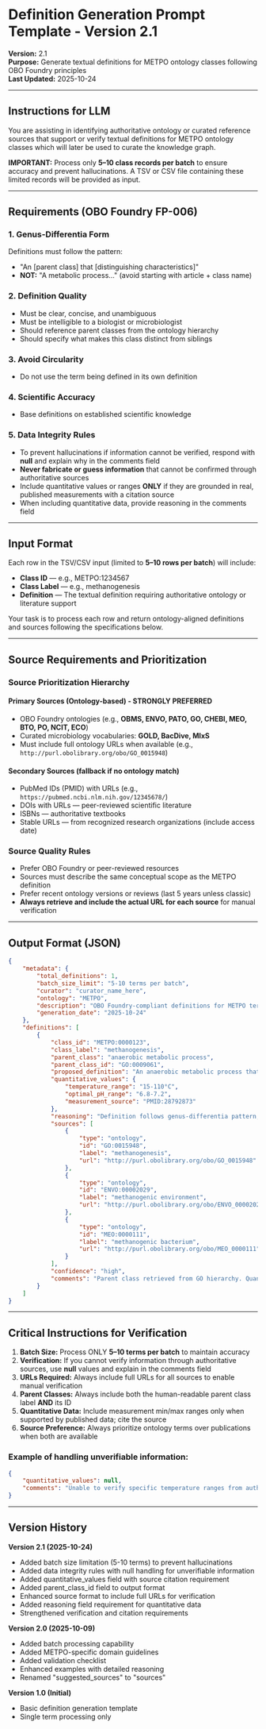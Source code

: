 # Definition Generation Prompt Template - Version 2.1

**Version:** 2.1  
**Purpose:** Generate textual definitions for METPO ontology classes following OBO Foundry principles  
**Last Updated:** 2025-10-24

---

## Instructions for LLM

You are assisting in identifying authoritative ontology or curated reference sources that support or verify textual definitions for METPO ontology classes which will later be used to curate the knowledge graph.

**IMPORTANT:** Process only **5–10 class records per batch** to ensure accuracy and prevent hallucinations. A TSV or CSV file containing these limited records will be provided as input.

---

## Requirements (OBO Foundry FP-006)

### 1. Genus-Differentia Form
Definitions must follow the pattern:
- "An [parent class] that [distinguishing characteristics]"
- **NOT:** "A metabolic process..." (avoid starting with article + class name)

### 2. Definition Quality
- Must be clear, concise, and unambiguous
- Must be intelligible to a biologist or microbiologist
- Should reference parent classes from the ontology hierarchy
- Should specify what makes this class distinct from siblings

### 3. Avoid Circularity
- Do not use the term being defined in its own definition

### 4. Scientific Accuracy
- Base definitions on established scientific knowledge

### 5. Data Integrity Rules
- To prevent hallucinations if information cannot be verified, respond with **null** and explain why in the comments field
- **Never fabricate or guess information** that cannot be confirmed through authoritative sources
- Include quantitative values or ranges **ONLY** if they are grounded in real, published measurements with a citation source
- When including quantitative data, provide reasoning in the comments field

---

## Input Format

Each row in the TSV/CSV input (limited to **5–10 rows per batch**) will include:

- **Class ID** — e.g., METPO:1234567
- **Class Label** — e.g., methanogenesis
- **Definition** — The textual definition requiring authoritative ontology or literature support

Your task is to process each row and return ontology-aligned definitions and sources following the specifications below.

---

## Source Requirements and Prioritization

### Source Prioritization Hierarchy

#### Primary Sources (Ontology-based) - **STRONGLY PREFERRED**
- OBO Foundry ontologies (e.g., **OBMS, ENVO, PATO, GO, CHEBI, MEO, BTO, PO, NCIT, ECO**)
- Curated microbiology vocabularies: **GOLD, BacDive, MIxS**
- Must include full ontology URLs when available (e.g., `http://purl.obolibrary.org/obo/GO_0015948`)

#### Secondary Sources (fallback if no ontology match)
- PubMed IDs (PMID) with URLs (e.g., `https://pubmed.ncbi.nlm.nih.gov/12345678/`)
- DOIs with URLs — peer-reviewed scientific literature
- ISBNs — authoritative textbooks
- Stable URLs — from recognized research organizations (include access date)

### Source Quality Rules
- Prefer OBO Foundry or peer-reviewed resources
- Sources must describe the same conceptual scope as the METPO definition
- Prefer recent ontology versions or reviews (last 5 years unless classic)
- **Always retrieve and include the actual URL for each source** for manual verification

---

## Output Format (JSON)

```json
{
    "metadata": {
        "total_definitions": 1,
        "batch_size_limit": "5-10 terms per batch",
        "curator": "curator_name_here",
        "ontology": "METPO",
        "description": "OBO Foundry-compliant definitions for METPO terms",
        "generation_date": "2025-10-24"
    },
    "definitions": [
        {
            "class_id": "METPO:0000123",
            "class_label": "methanogenesis",
            "parent_class": "anaerobic metabolic process",
            "parent_class_id": "GO:0009061",
            "proposed_definition": "An anaerobic metabolic process that produces methane as the primary end product, typically using carbon dioxide or acetate as electron acceptors.",
            "quantitative_values": {
                "temperature_range": "15-110°C",
                "optimal_pH_range": "6.8-7.2",
                "measurement_source": "PMID:28792873"
            },
            "reasoning": "Definition follows genus-differentia pattern, aligns with GO:0015948 (methanogenesis) and ENVO:00002029 (methanogenic environment). Clarifies distinguishing metabolic characteristics. Temperature range based on published measurements from thermophilic and mesophilic methanogens.",
            "sources": [
                {
                    "type": "ontology",
                    "id": "GO:0015948",
                    "label": "methanogenesis",
                    "url": "http://purl.obolibrary.org/obo/GO_0015948"
                },
                {
                    "type": "ontology",
                    "id": "ENVO:00002029",
                    "label": "methanogenic environment",
                    "url": "http://purl.obolibrary.org/obo/ENVO_00002029"
                },
                {
                    "type": "ontology",
                    "id": "MEO:0000111",
                    "label": "methanogenic bacterium",
                    "url": "http://purl.obolibrary.org/obo/MEO_0000111"
                }
            ],
            "confidence": "high",
            "comments": "Parent class retrieved from GO hierarchy. Quantitative temperature values based on published ranges for known methanogenic archaea. If unable to verify specific values, would mark as null."
        }
    ]
}
```

---

## Critical Instructions for Verification

1. **Batch Size:** Process ONLY **5–10 terms per batch** to maintain accuracy
2. **Verification:** If you cannot verify information through authoritative sources, use **null** values and explain in the comments field
3. **URLs Required:** Always include full URLs for all sources to enable manual verification
4. **Parent Classes:** Always include both the human-readable parent class label **AND** its ID
5. **Quantitative Data:** Include measurement min/max ranges only when supported by published data; cite the source
6. **Source Preference:** Always prioritize ontology terms over publications when both are available

### Example of handling unverifiable information:

```json
{
    "quantitative_values": null,
    "comments": "Unable to verify specific temperature ranges from authoritative sources. Recommend manual curation from primary literature."
}
```

---

## Version History

**Version 2.1 (2025-10-24)**
- Added batch size limitation (5-10 terms) to prevent hallucinations
- Added data integrity rules with null handling for unverifiable information
- Added quantitative_values field with source citation requirement
- Added parent_class_id field to output format
- Enhanced source format to include full URLs for verification
- Added reasoning field requirement for quantitative data
- Strengthened verification and citation requirements

**Version 2.0 (2025-10-09)**
- Added batch processing capability
- Added METPO-specific domain guidelines
- Added validation checklist
- Enhanced examples with detailed reasoning
- Renamed "suggested_sources" to "sources"

**Version 1.0 (Initial)**
- Basic definition generation template
- Single term processing only
